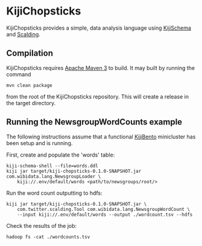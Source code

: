 KijiChopsticks
==============

KijiChopsticks provides a simple, data analysis language using
[KijiSchema](https://github.com/kijiproject/kiji-schema/) and
[Scalding](https://github.com/twitter/scalding/).

Compilation
-----------

KijiChopsticks requires [Apache Maven 3](http://maven.apache.org/download.html)
to build. It may built by running the command

    mvn clean package

from the root of the KijiChopsticks repository. This will create a release in
the target directory.

Running the NewsgroupWordCounts example
---------------------------------------

The following instructions assume that a functional
[KijiBento](https://github.com/kijiproject/kiji-bento/) minicluster has been
setup and is running.

First, create and populate the 'words' table:

    kiji-schema-shell --file=words.ddl
    kiji jar target/kiji-chopsticks-0.1.0-SNAPSHOT.jar com.wibidata.lang.NewsgroupLoader \
        kiji://.env/default/words <path/to/newsgroups/root/>

Run the word count outputting to hdfs:

    kiji jar target/kiji-chopsticks-0.1.0-SNAPSHOT.jar \
        com.twitter.scalding.Tool com.wibidata.lang.NewsgroupWordCount \
        --input kiji://.env/default/words --output ./wordcount.tsv --hdfs

Check the results of the job:

    hadoop fs -cat ./wordcounts.tsv

